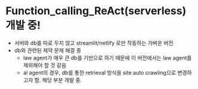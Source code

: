 # Function_calling_ReAct(serverless) 개발 중!

- 서버와 db를 따로 두지 않고 streamlit/netlify 로만 작동하는 가벼운 버전
- db와 관련된 제약 문제 해결 중
  - law agent가 매우 큰 db를 기반으로 하기 때문에 이 버전에서는 law agent를 제외해야 할 것 같음
  - ai agent의 경우, db를 통한 retrieval 방식을 site auto crawling으로 변경하고자 함. 해당 부분 개발 중.
